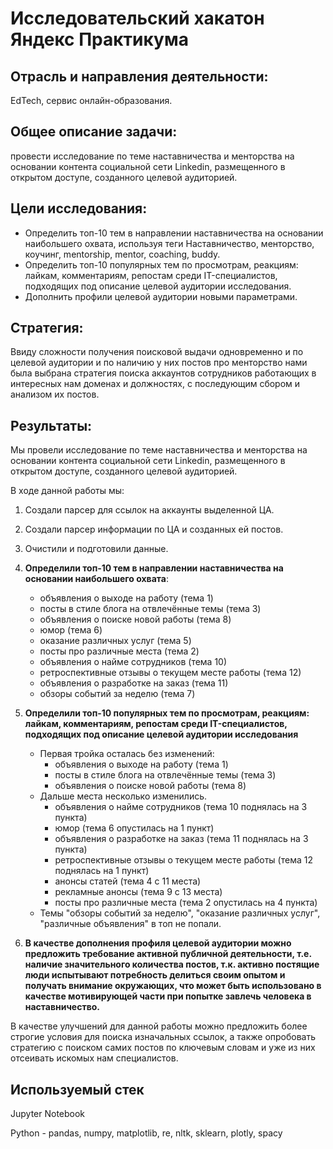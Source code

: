 # Исследовательский хакатон Яндекс Практикума

## Отрасль и направления деятельности:
EdTech, сервис онлайн-образования.

## Общее описание задачи:
провести исследование по теме наставничества и менторства на основании контента социальной сети Linkedin, размещенного в открытом доступе, созданного целевой аудиторией.

## Цели исследования:
   * Определить топ-10 тем в направлении наставничества на основании наибольшего охвата, используя теги Наставничество, менторство, коучинг, mentorship, mentor, coaching, buddy.
   * Определить топ-10 популярных тем по просмотрам, реакциям: лайкам, комментариям, репостам среди IT-специалистов, подходящих под описание целевой аудитории исследования.
   * Дополнить профили целевой аудитории новыми параметрами.
   
## Стратегия:
Ввиду сложности получения поисковой выдачи одновременно и по целевой аудитории и по наличию у них постов про менторство нами была выбрана стратегия поиска аккаунтов сотрудников работающих в интересных нам доменах и должностях, с последующим сбором и анализом их постов.

## Результаты:

Мы провели исследование по теме наставничества и менторства на основании контента социальной сети Linkedin, размещенного в открытом доступе, созданного целевой аудиторией.

В ходе данной работы мы:

1. Создали парсер для ссылок на аккаунты выделенной ЦА.
   
   
2. Создали парсер информации по ЦА и созданных ей постов.
   
   
3. Очистили и подготовили данные.
   
   
4. **Определили топ-10 тем  в направлении наставничества на основании наибольшего охвата**:
   
   *  объявления о выходе на работу (тема 1)
   *  посты в стиле блога на отвлечённые темы (тема 3)
   *  объявления о поиске новой работы (тема 8)
   *  юмор (тема 6)
   *  оказание различных услуг (тема 5)
   *  посты про различные места (тема 2)
   *  объявления о найме сотрудников (тема 10)
   *  ретроспективные отзывы о текущем месте работы (тема 12)
   *  объявления о разработке на заказ (тема 11)
   *  обзоры событий за неделю (тема 7)


5. **Определили топ-10 популярных тем по просмотрам, реакциям: лайкам, комментариям, репостам среди IT-специалистов, подходящих под описание целевой аудитории исследования**
   * Первая тройка осталась без изменений:
     * объявления о выходе на работу (тема 1)
     * посты в стиле блога на отвлечённые темы (тема 3)
     * объявления о поиске новой работы (тема 8)
   * Дальше места несколько изменились.
     * объявления о найме сотрудников (тема 10 поднялась на 3 пункта) 
     * юмор (тема 6 опустилась на 1 пункт)
     * объявления о разработке на заказ (тема 11 поднялась на 3 пункта)
     * ретроспективные отзывы о текущем месте работы (тема 12 поднялась на 1 пункт)
     * анонсы статей (тема 4 с 11 места)
     * рекламные анонсы (тема 9 с 13 места)
     * посты про различные места (тема 2 опустилась на 4 пункта)
   * Темы "обзоры событий за неделю", "оказание различных услуг", "различные объявления" в топ не попали.
    
    
6. **В качестве дополнения профиля целевой аудитории можно предложить требование активной публичной деятельности, т.е. наличие значительного количества постов, т.к. активно постящие люди испытывают потребность делиться своим опытом и получать внимание окружающих, что может быть использовано в качестве мотивирующей части при попытке завлечь человека в наставничество.**


В качестве улучшений для данной работы можно предложить более строгие условия для поиска изначальных ссылок, а также опробовать стратегию с поиском самих постов по ключевым словам и уже из них отсеивать искомых нам специалистов.

## Используемый стек

Jupyter Notebook

Python - pandas, numpy, matplotlib, re, nltk, sklearn, plotly, spacy
